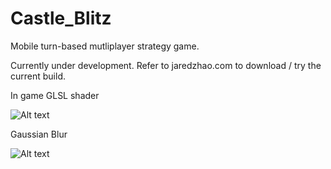 # Castle_Blitz

Mobile turn-based mutliplayer strategy game.

Currently under development. Refer to jaredzhao.com to download / try the current build.

In game GLSL shader

![Alt text](http://jaredzhao.com/images/castle_blitz1.jpg "In game GLSL shader")

Gaussian Blur

![Alt text](http://jaredzhao.com/images/castle_blitz2.jpg "Gaussian Blur")
